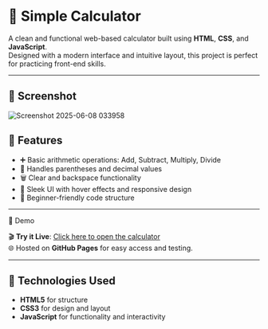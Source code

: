 # 🧮 Simple Calculator

A clean and functional web-based calculator built using **HTML**, **CSS**, and **JavaScript**.  
Designed with a modern interface and intuitive layout, this project is perfect for practicing front-end skills.

---
## 📸 Screenshot
![Screenshot 2025-06-08 033958](https://github.com/user-attachments/assets/cd69dbee-e639-45c5-ab17-0229cc955961)


## 📌 Features

- ➕ Basic arithmetic operations: Add, Subtract, Multiply, Divide
- 🧠 Handles parentheses and decimal values
- 🗑️ Clear and backspace functionality
- 🎨 Sleek UI with hover effects and responsive design
- 🔰 Beginner-friendly code structure

---
🔗 Demo

🎬 **Try it Live**: [Click here to open the calculator](https://srish-pathak.github.io/Calculator/)  
🌐 Hosted on **GitHub Pages** for easy access and testing.

---
## 🚀 Technologies Used

- **HTML5** for structure  
- **CSS3** for design and layout  
- **JavaScript** for functionality and interactivity  

